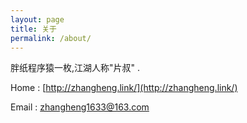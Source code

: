 ```yaml
---
layout: page
title: 关于
permalink: /about/
---
```


胖纸程序猿一枚,江湖人称"片叔" .

Home  : [http://zhangheng.link/](http://zhangheng.link/)

Email : zhangheng1633@163.com

